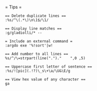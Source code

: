  = Tips =

	== Delete duplicate lines ==
	:%s/^\(.*\)\n\1$/\1/

	== Display line matches ==
	:g/gladiolli/* --

	= Include an external command =
	:argdo exe '%!sort'|w!

	== Add number to all lines ==
	%s/^/\=strpart(line(".")."    ",0 ,5)

	== Uppercase first letter of sentence ==
	:%s/![pic](.!?)\_s\+\a/\U&\E/g

	== View hex value of any character ==
	ga
